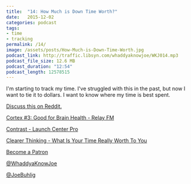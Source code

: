 ```yaml
---
title:  "14: How Much is Down Time Worth?"
date:   2015-12-02
categories: podcast
tags:
- time
- tracking
permalink: /14/
image: /assets/posts/How-Much-is-Down-Time-Worth.jpg
podcast_link: http://traffic.libsyn.com/whaddyaknowjoe/WKJ014.mp3
podcast_file_size: 12.6 MB
podcast_duration: "12:54"
podcast_length: 12578515
---
```


I'm starting to track my time. I've struggled with this in the past, but now I want to tie it to dollars. I want to know where my time is best spent.
<!--more-->

[Discuss this on Reddit.](https://www.reddit.com/r/joebuhlig/comments/3v4rnv/14_how_much_is_down_time_worth/)

[Cortex #3: Good for Brain Health - Relay FM](http://www.relay.fm/cortex/3)

[Contrast - Launch Center Pro](http://contrast.co/launch-center-pro/)

[‎Clearer Thinking - What Is Your Time Really Worth To You](http://programs.clearerthinking.org/what_is_your_time_really_worth_to_you.html)

[Become a Patron](http://joebuhlig.com/patron/)

[@WhaddyaKnowJoe](https://twitter.com/whaddyaknowjoe)

[@JoeBuhlig](https://twitter.com/JoeBuhlig)